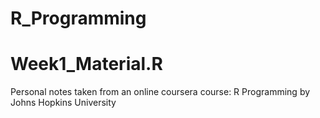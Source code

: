 # R_Programming
# Week1_Material.R
  Personal notes taken from an online coursera course: R Programming by Johns Hopkins University
